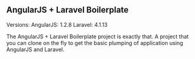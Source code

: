 ## AngularJS + Laravel Boilerplate

Versions:
AngularJS: 1.2.8
Laravel: 4.1.13

The AngularJS + Laravel Boilerplate project is exactly that. A project that you can clone on the fly to get the basic plumping of application using AngularJS and Laravel.
